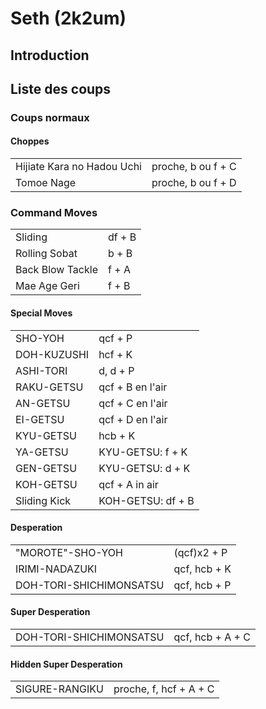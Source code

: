 # Seth (2k2um)

## Introduction

## Liste des coups

### Coups normaux

#### Choppes

|                            |                    |
|----------------------------|--------------------|
| Hijiate Kara no Hadou Uchi | proche, b ou f + C |
| Tomoe Nage                 | proche, b ou f + D |

### Command Moves

|                  |        |
|------------------|--------|
| Sliding          | df + B |
| Rolling Sobat    | b + B  |
| Back Blow Tackle | f + A  |
| Mae Age Geri     | f + B  |

#### Special Moves

|              |                   |
|--------------|-------------------|
| SHO-YOH      | qcf + P           |
| DOH-KUZUSHI  | hcf + K           |
| ASHI-TORI    | d, d + P          |
| RAKU-GETSU   | qcf + B en l'air  |
| AN-GETSU     | qcf + C en l'air  |
| EI-GETSU     | qcf + D en l'air  |
| KYU-GETSU    | hcb + K           |
| YA-GETSU     | KYU-GETSU: f + K  |
| GEN-GETSU    | KYU-GETSU: d + K  |
| KOH-GETSU    | qcf + A in air    |
| Sliding Kick | KOH-GETSU: df + B |

#### Desperation

|                         |              |
|-------------------------|--------------|
| "MOROTE"-SHO-YOH        | (qcf)x2 + P  |
| IRIMI-NADAZUKI          | qcf, hcb + K |
| DOH-TORI-SHICHIMONSATSU | qcf, hcb + P |

#### Super Desperation

|                         |                  |
|-------------------------|------------------|
| DOH-TORI-SHICHIMONSATSU | qcf, hcb + A + C |

#### Hidden Super Desperation

|                |                        |
|----------------|------------------------|
| SIGURE-RANGIKU | proche, f, hcf + A + C |
